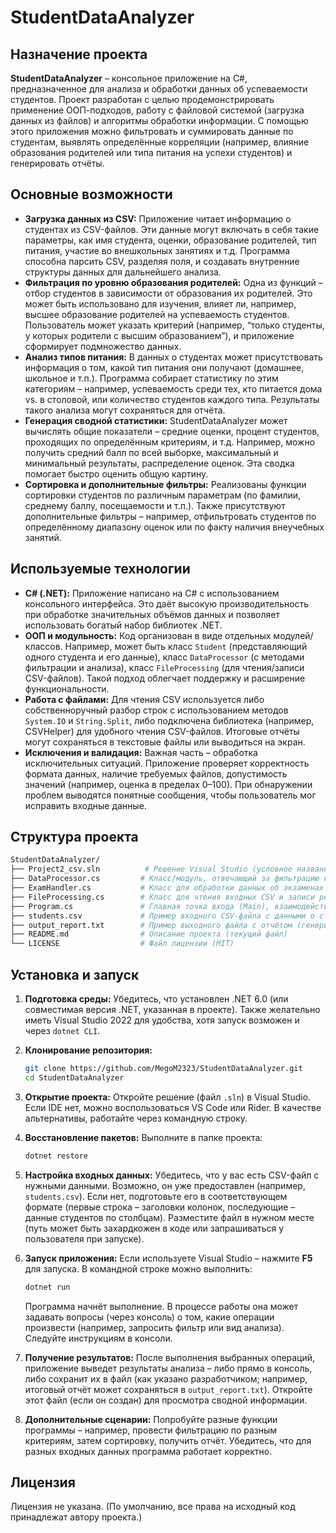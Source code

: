 # StudentDataAnalyzer

## Назначение проекта

**StudentDataAnalyzer** – консольное приложение на C#, предназначенное для анализа и обработки данных об успеваемости студентов. Проект разработан с целью продемонстрировать применение ООП-подходов, работу с файловой системой (загрузка данных из файлов) и алгоритмы обработки информации. С помощью этого приложения можно фильтровать и суммировать данные по студентам, выявлять определённые корреляции (например, влияние образования родителей или типа питания на успехи студентов) и генерировать отчёты.

## Основные возможности

- **Загрузка данных из CSV:** Приложение читает информацию о студентах из CSV-файлов. Эти данные могут включать в себя такие параметры, как имя студента, оценки, образование родителей, тип питания, участие во внешкольных занятиях и т.д. Программа способна парсить CSV, разделяя поля, и создавать внутренние структуры данных для дальнейшего анализа.
- **Фильтрация по уровню образования родителей:** Одна из функций – отбор студентов в зависимости от образования их родителей. Это может быть использовано для изучения, влияет ли, например, высшее образование родителей на успеваемость студентов. Пользователь может указать критерий (например, “только студенты, у которых родители с высшим образованием”), и приложение сформирует подмножество данных.
- **Анализ типов питания:** В данных о студентах может присутствовать информация о том, какой тип питания они получают (домашнее, школьное и т.п.). Программа собирает статистику по этим категориям – например, успеваемость среди тех, кто питается дома vs. в столовой, или количество студентов каждого типа. Результаты такого анализа могут сохраняться для отчёта.
- **Генерация сводной статистики:** StudentDataAnalyzer может вычислять общие показатели – средние оценки, процент студентов, проходящих по определённым критериям, и т.д. Например, можно получить средний балл по всей выборке, максимальный и минимальный результаты, распределение оценок. Эта сводка помогает быстро оценить общую картину.
- **Сортировка и дополнительные фильтры:** Реализованы функции сортировки студентов по различным параметрам (по фамилии, среднему баллу, посещаемости и т.п.). Также присутствуют дополнительные фильтры – например, отфильтровать студентов по определённому диапазону оценок или по факту наличия внеучебных занятий.

## Используемые технологии

- **C# (.NET):** Приложение написано на C# с использованием консольного интерфейса. Это даёт высокую производительность при обработке значительных объёмов данных и позволяет использовать богатый набор библиотек .NET.
- **ООП и модульность:** Код организован в виде отдельных модулей/классов. Например, может быть класс `Student` (представляющий одного студента и его данные), класс `DataProcessor` (с методами фильтрации и анализа), класс `FileProcessing` (для чтения/записи CSV-файлов). Такой подход облегчает поддержку и расширение функциональности.
- **Работа с файлами:** Для чтения CSV используется либо собственноручный разбор строк с использованием методов `System.IO` и `String.Split`, либо подключена библиотека (например, CSVHelper) для удобного чтения CSV-файлов. Итоговые отчёты могут сохраняться в текстовые файлы или выводиться на экран.
- **Исключения и валидация:** Важная часть – обработка исключительных ситуаций. Приложение проверяет корректность формата данных, наличие требуемых файлов, допустимость значений (например, оценка в пределах 0–100). При обнаружении проблем выводятся понятные сообщения, чтобы пользователь мог исправить входные данные.

## Структура проекта

```bash
StudentDataAnalyzer/
├── Project2_csv.sln          # Решение Visual Studio (условное название проекта)
├── DataProcessor.cs         # Класс/модуль, отвечающий за фильтрацию и анализ данных студентов
├── ExamHandler.cs           # Класс для обработки данных об экзаменах (если выделено отдельно)
├── FileProcessing.cs        # Класс для чтения входных CSV и записи результатов
├── Program.cs               # Главная точка входа (Main), взаимодействие с пользователем через консоль
├── students.csv             # Пример входного CSV-файла с данными о студентах
├── output_report.txt        # Пример выходного файла с отчётом (генерируется программой)
├── README.md                # Описание проекта (текущий файл)
└── LICENSE                  # Файл лицензии (MIT)
```

## Установка и запуск

1. **Подготовка среды:** Убедитесь, что установлен .NET 6.0 (или совместимая версия .NET, указанная в проекте). Также желательно иметь Visual Studio 2022 для удобства, хотя запуск возможен и через `dotnet CLI`.
2. **Клонирование репозитория:**

   ```bash
   git clone https://github.com/MegoM2323/StudentDataAnalyzer.git
   cd StudentDataAnalyzer
   ```

3. **Открытие проекта:** Откройте решение (файл `.sln`) в Visual Studio. Если IDE нет, можно воспользоваться VS Code или Rider. В качестве альтернативы, работайте через командную строку.
4. **Восстановление пакетов:** Выполните в папке проекта:

   ```bash
   dotnet restore
   ```

5. **Настройка входных данных:** Убедитесь, что у вас есть CSV-файл с нужными данными. Возможно, он уже предоставлен (например, `students.csv`). Если нет, подготовьте его в соответствующем формате (первые строка – заголовки колонок, последующие – данные студентов по столбцам). Разместите файл в нужном месте (путь может быть захардкожен в коде или запрашиваться у пользователя при запуске).
6. **Запуск приложения:** Если используете Visual Studio – нажмите **F5** для запуска. В командной строке можно выполнить:

   ```bash
   dotnet run
   ```

   Программа начнёт выполнение. В процессе работы она может задавать вопросы (через консоль) о том, какие операции произвести (например, запросить фильтр или вид анализа). Следуйте инструкциям в консоли.

7. **Получение результатов:** После выполнения выбранных операций, приложение выведет результаты анализа – либо прямо в консоль, либо сохранит их в файл (как указано разработчиком; например, итоговый отчёт может сохраняться в `output_report.txt`). Откройте этот файл (если он создан) для просмотра сводной информации.
8. **Дополнительные сценарии:** Попробуйте разные функции программы – например, провести фильтрацию по разным критериям, затем сортировку, получить отчёт. Убедитесь, что для разных входных данных программа работает корректно.

## Лицензия

Лицензия не указана. (По умолчанию, все права на исходный код принадлежат автору проекта.)
